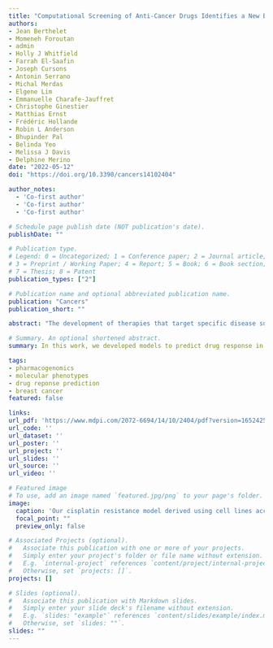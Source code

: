 ```yaml
---
title: "Computational Screening of Anti-Cancer Drugs Identifies a New BRCA Independent Gene Expression Signature to Predict Breast Cancer Sensitivity to Cisplatin"
authors:
- Jean Berthelet
- Momeneh Foroutan
- admin
- Holly J Whitfield
- Farrah El-Saafin
- Joseph Cursons
- Antonin Serrano
- Michal Merdas
- Elgene Lim
- Emmanuelle Charafe-Jauffret
- Christophe Ginestier
- Matthias Ernst
- Frédéric Hollande
- Robin L Anderson
- Bhupinder Pal
- Belinda Yeo
- Melissa J Davis
- Delphine Merino
date: "2022-05-12"
doi: "https://doi.org/10.3390/cancers14102404"

author_notes:
  - 'Co-first author'
  - 'Co-first author'
  - 'Co-first author'

# Schedule page publish date (NOT publication's date).
publishDate: ""

# Publication type.
# Legend: 0 = Uncategorized; 1 = Conference paper; 2 = Journal article;
# 3 = Preprint / Working Paper; 4 = Report; 5 = Book; 6 = Book section;
# 7 = Thesis; 8 = Patent
publication_types: ["2"]

# Publication name and optional abbreviated publication name.
publication: "Cancers"
publication_short: ""

abstract: "The development of therapies that target specific disease subtypes has dramatically improved outcomes for patients with breast cancer. However, survival gains have not been uniform across patients, even within a given molecular subtype. Large collections of publicly available drug screening data matched with transcriptomic measurements have facilitated the development of computational models that predict response to therapy. Here, we generated a series of predictive gene signatures to estimate the sensitivity of breast cancer samples to 90 drugs, comprising FDA-approved drugs or compounds in early development. To achieve this, we used a cell line-based drug screen with matched transcriptomic data to derive in silico models that we validated in large independent datasets obtained from cell lines and patient-derived xenograft (PDX) models. Robust computational signatures were obtained for 28 drugs and used to predict drug efficacy in a set of PDX models. We found that our signature for cisplatin can be used to identify tumors that are likely to respond to this drug, even in absence of the BRCA-1 mutation routinely used to select patients for platinum-based therapies. This clinically relevant observation was confirmed in multiple PDXs. Our study foreshadows an effective delivery approach for precision medicine."

# Summary. An optional shortened abstract.
summary: In this work, we developed models to predict drug response in cancer patients using cell line models

tags:
- pharmacogenomics
- molecular phenotypes
- drug reponse prediction
- breast cancer
featured: false

links:
url_pdf: 'https://www.mdpi.com/2072-6694/14/10/2404/pdf?version=1652425461'
url_code: ''
url_dataset: ''
url_poster: ''
url_project: ''
url_slides: ''
url_source: ''
url_video: ''

# Featured image
# To use, add an image named `featured.jpg/png` to your page's folder. 
image:
  caption: 'Our cisplatin resistance model derived using cell lines accurately predicts response in patient-derived xenografts (PDXs)'
  focal_point: ""
  preview_only: false

# Associated Projects (optional).
#   Associate this publication with one or more of your projects.
#   Simply enter your project's folder or file name without extension.
#   E.g. `internal-project` references `content/project/internal-project/index.md`.
#   Otherwise, set `projects: []`.
projects: []

# Slides (optional).
#   Associate this publication with Markdown slides.
#   Simply enter your slide deck's filename without extension.
#   E.g. `slides: "example"` references `content/slides/example/index.md`.
#   Otherwise, set `slides: ""`.
slides: ""
---
```

